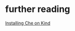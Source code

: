 # further reading

[Installing Che on Kind](https://www.eclipse.org/che/docs/che-7/installation-guide/installing-che-on-kind/)
